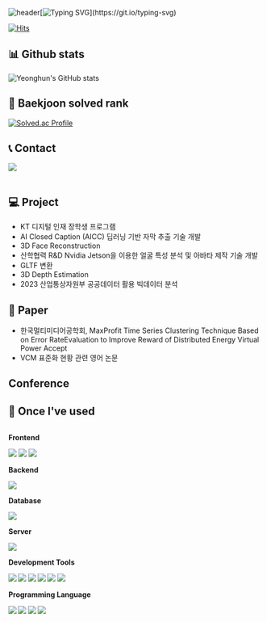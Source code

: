 ![header](https://capsule-render.vercel.app/api?type=waving&color=auto&section=header&fontSize=90&animation=fadeIn&fontAlignY=38&desc=Decorate&descAlignY=51&descAlign=62&height=3-0)[![Typing SVG](https://readme-typing-svg.demolab.com?font=Alkatra&weight=500&size=45&duration=3500&pause=3&color=6994CDEE&center=false&vCenter=true&multiline=true&repeat=true&width=1000&height=100&lines=Welcome+to+Yeonghun's+GitHub!)](https://git.io/typing-svg)
<!--
**jyh11224/jyh11224** is a ✨ _special_ ✨ repository because its `README.md` (this file) appears on your GitHub profile.


Here are some ideas to get you started:

- 🔭 I’m currently working on ...
- 🌱 I’m currently learning ...
- 👯 I’m looking to collaborate on ...
- 🤔 I’m looking for help with ...
- 💬 Ask me about ...
- 📫 How to reach me: ...
- 😄 Pronouns: ...
- ⚡ Fun fact: ...
-->

[![Hits](https://hits.seeyoufarm.com/api/count/incr/badge.svg?url=https%3A%2F%2Fgithub.com%2Fjyh11224&count_bg=%2379C83D&title_bg=%23555555&icon=&icon_color=%23E7E7E7&title=GITHUB&edge_flat=false)](https://hits.seeyoufarm.com)

## 📊 Github stats 
![Yeonghun's GitHub stats](https://github-readme-stats.vercel.app/api?username=jyh11224&show_icons=true&theme=dracula)
<p>

## 🥇 Baekjoon solved rank 
[![Solved.ac Profile](http://mazassumnida.wtf/api/generate_badge?boj=jyh11224)](https://solved.ac/jyh11224)

## 📞 Contact 
<div style="display:flex; flex-direction:row;">
   <a href="mailto:jyh11224@donga.ac.kr"><img src ="https://img.shields.io/badge/Gmail-EA4335.svg?&style=flat-squaare&logo=Gmail&logoColor=white"/></a>
</div><br>

## 💻 Project
- KT 디지털 인재 장학생 프로그램
- AI Closed Caption (AICC) 딥러닝 기반 자막 추출 기술 개발
- 3D Face Reconstruction
- 산학협력 R&D Nvidia Jetson을 이용한 얼굴 특성 분석 및 아바타 제작 기술 개발
- GLTF 변환
- 3D Depth Estimation
- 2023 산업통상자원부 공공데이터 활용 빅데이터 분석


## 📄 Paper
- 한국멀티미디어공학회, MaxProfit Time Series Clustering Technique Based on Error RateEvaluation to Improve Reward of Distributed Energy Virtual Power Accept
- VCM 표준화 현황 관련 영어 논문

## Conference


 ## 🔨 Once I've used 
<div style="display:flex; flex-direction:column; align-items:flex-start;">
     <!-- Frontend -->
    <p><strong>Frontend</strong></p>
    <div>
        <img src="https://img.shields.io/badge/html5-E34F26?style=for-the-badge&logo=html5&logoColor=white"> 
        <img src="https://img.shields.io/badge/css-1572B6?style=for-the-badge&logo=css3&logoColor=white"> 
        <img src="https://img.shields.io/badge/javascript-F7DF1E?style=for-the-badge&logo=javascript&logoColor=black"> 
    </div>
    <!-- Backend -->
    <p><strong>Backend</strong></p>
    <div>
        <img src="https://img.shields.io/badge/Spring Boot-6DB33F?style=for-the-badge&logo=spring boot&logoColor=white"> 
    </div>
    <!-- Database -->
    <p><strong>Database</strong></p>
    <div> 
        <img src="https://img.shields.io/badge/mysql-4479A1?style=for-the-badge&logo=mysql&logoColor=white"> 
    </div>
    <!-- Server -->
    <p><strong>Server</strong></p>
    <div>
        <img src="https://img.shields.io/badge/linux-FCC624?style=for-the-badge&logo=linux&logoColor=black"> 
    </div>
    <!-- Development Tools -->
    <p><strong>Development Tools</p>
    <div>
        <img src="https://img.shields.io/badge/Visual Studio Code-007ACC?style=for-the-badge&logo=visual-studio-code&logoColor=white">
        <img src="https://img.shields.io/badge/Visual Studio-5C2D91?style=for-the-badge&logo=visual-studio&logoColor=white">
        <img src="https://img.shields.io/badge/Eclipse IDE-2C2255?style=for-the-badge&logo=eclipse-ide&logoColor=white">
        <img src="https://img.shields.io/badge/IntelliJ IDEA-000000?style=for-the-badge&logo=intellij-idea&logoColor=white">
        <img src="https://img.shields.io/badge/Anaconda-44A833?style=for-the-badge&logo=anaconda&logoColor=white">
        <img src="https://img.shields.io/badge/docker-3776AB?style=for-the-badge&logo=docker&logoColor=white">
    </div>
    <!-- Programming Language -->
    <p><strong>Programming Language</strong></p>
    <div>
        <img src="https://img.shields.io/badge/c-A8B9CC?style=for-the-badge&logo=c&logoColor=white">
        <img src="https://img.shields.io/badge/c++-00599C?style=for-the-badge&logo=cplusplus&logoColor=white">
        <img src="https://img.shields.io/badge/python-3776AB?style=for-the-badge&logo=python&logoColor=white">
        <img src="https://img.shields.io/badge/JAVA-ff8c00?style=for-the-badge&logo=oracle&logoColor=white">
    </div>
</div>
